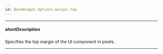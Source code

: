 ```yaml
---
id: BaseWidget.Options.margin.top
---
```

---
##### shortDescription
Specifies the top margin of the UI component in pixels.

---

